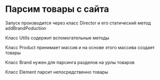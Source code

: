 <h1>Парсим товары с сайта</h1>
<p>
    Запуск производится через класс Director и его статический метод addBrandPoduction
</p>
<p>
    Класс Utills содержит вспомогательные методы
</p>
<p>
    Класс Product принимает массив и на основе этого массива создает товары 
</p>
<p>
    Класс Brand нужен для парсинга разделов на урлы товаров
</p>
<p>
    Класс Element парсит непосредственно товары
</p>